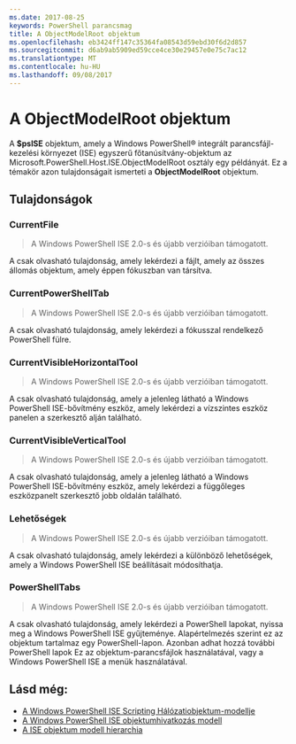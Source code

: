 ```yaml
---
ms.date: 2017-08-25
keywords: PowerShell parancsmag
title: A ObjectModelRoot objektum
ms.openlocfilehash: eb3424ff147c35364fa08543d59ebd30f6d2d857
ms.sourcegitcommit: d6ab9ab5909ed59cce4ce30e29457e0e75c7ac12
ms.translationtype: MT
ms.contentlocale: hu-HU
ms.lasthandoff: 09/08/2017
---
```

# <a name="the-objectmodelroot-object"></a>A ObjectModelRoot objektum

A **$psISE** objektum, amely a Windows PowerShell® integrált parancsfájl-kezelési környezet (ISE) egyszerű főtanúsítvány-objektum az Microsoft.PowerShell.Host.ISE.ObjectModelRoot osztály egy példányát.
Ez a témakör azon tulajdonságait ismerteti a **ObjectModelRoot** objektum.

## <a name="properties"></a>Tulajdonságok

### <a name="currentfile"></a>CurrentFile

> A Windows PowerShell ISE 2.0-s és újabb verzióiban támogatott. 

A csak olvasható tulajdonság, amely lekérdezi a fájlt, amely az összes állomás objektum, amely éppen fókuszban van társítva.

### <a name="currentpowershelltab"></a>CurrentPowerShellTab

> A Windows PowerShell ISE 2.0-s és újabb verzióiban támogatott.

A csak olvasható tulajdonság, amely lekérdezi a fókusszal rendelkező PowerShell fülre.

### <a name="currentvisiblehorizontaltool"></a>CurrentVisibleHorizontalTool

> A Windows PowerShell ISE 2.0-s és újabb verzióiban támogatott.

A csak olvasható tulajdonság, amely a jelenleg látható a Windows PowerShell ISE-bővítmény eszköz, amely lekérdezi a vízszintes eszköz panelen a szerkesztő alján található.

### <a name="currentvisibleverticaltool"></a>CurrentVisibleVerticalTool

> A Windows PowerShell ISE 2.0-s és újabb verzióiban támogatott. 

A csak olvasható tulajdonság, amely a jelenleg látható a Windows PowerShell ISE-bővítmény eszköz, amely lekérdezi a függőleges eszközpanelt szerkesztő jobb oldalán található.

### <a name="options"></a>Lehetőségek

> A Windows PowerShell ISE 2.0-s és újabb verzióiban támogatott. 

A csak olvasható tulajdonság, amely lekérdezi a különböző lehetőségek, amely a Windows PowerShell ISE beállításait módosíthatja.

### <a name="powershelltabs"></a>PowerShellTabs

> A Windows PowerShell ISE 2.0-s és újabb verzióiban támogatott. 

A csak olvasható tulajdonság, amely lekérdezi a PowerShell lapokat, nyissa meg a Windows PowerShell ISE gyűjteménye. Alapértelmezés szerint ez az objektum tartalmaz egy PowerShell-lapon. Azonban adhat hozzá további PowerShell lapok Ez az objektum-parancsfájlok használatával, vagy a Windows PowerShell ISE a menük használatával.

## <a name="see-also"></a>Lásd még:

- [A Windows PowerShell ISE Scripting Hálózatiobjektum-modellje](The-Windows-PowerShell-ISE-Scripting-Object-Model.md)
- [A Windows PowerShell ISE objektumhivatkozás modell](Windows-PowerShell-ISE-Object-Model-Reference.md)
- [A ISE objektum modell hierarchia](The-ISE-Object-Model-Hierarchy.md)
